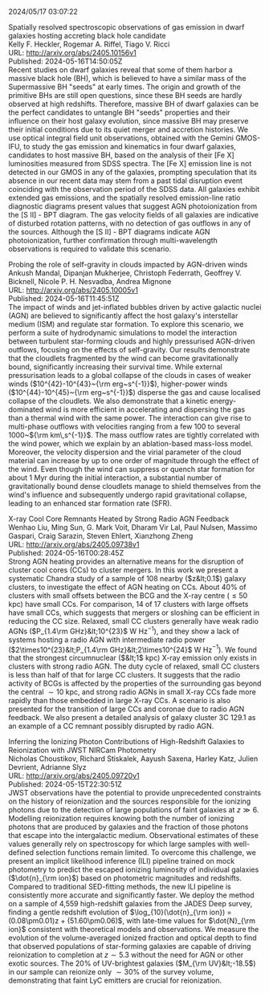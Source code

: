 2024/05/17 03:07:22  

Spatially resolved spectroscopic observations of gas emission in dwarf
  galaxies hosting accreting black hole candidate  
Kelly F. Heckler, Rogemar A. Riffel, Tiago V. Ricci  
URL: http://arxiv.org/abs/2405.10156v1  
Published: 2024-05-16T14:50:05Z  
  Recent studies on dwarf galaxies reveal that some of them harbor a massive black hole (BH), which is believed to have a similar mass of the Supermassive BH "seeds" at early times. The origin and growth of the primitive BHs are still open questions, since these BH seeds are hardly observed at high redshifts. Therefore, massive BH of dwarf galaxies can be the perfect candidates to untangle BH "seeds" properties and their influence on their host galaxy evolution, since massive BH may preserve their initial conditions due to its quiet merger and accretion histories. We use optical integral field unit observations, obtained with the Gemini GMOS-IFU, to study the gas emission and kinematics in four dwarf galaxies, candidates to host massive BH, based on the analysis of their [Fe X] luminosities measured from SDSS spectra. The [Fe X] emission line is not detected in our GMOS in any of the galaxies, prompting speculation that its absence in our recent data may stem from a past tidal disruption event coinciding with the observation period of the SDSS data. All galaxies exhibit extended gas emissions, and the spatially resolved emission-line ratio diagnostic diagrams present values that suggest AGN photoionization from the [S II] - BPT diagram. The gas velocity fields of all galaxies are indicative of disturbed rotation patterns, with no detection of gas outflows in any of the sources. Although the [S II] - BPT diagrams indicate AGN photoionization, further confirmation through multi-wavelength observations is required to validate this scenario.   

Probing the role of self-gravity in clouds impacted by AGN-driven winds  
Ankush Mandal, Dipanjan Mukherjee, Christoph Federrath, Geoffrey V. Bicknell, Nicole P. H. Nesvadba, Andrea Mignone  
URL: http://arxiv.org/abs/2405.10005v1  
Published: 2024-05-16T11:45:51Z  
  The impact of winds and jet-inflated bubbles driven by active galactic nuclei (AGN) are believed to significantly affect the host galaxy's interstellar medium (ISM) and regulate star formation. To explore this scenario, we perform a suite of hydrodynamic simulations to model the interaction between turbulent star-forming clouds and highly pressurised AGN-driven outflows, focusing on the effects of self-gravity. Our results demonstrate that the cloudlets fragmented by the wind can become gravitationally bound, significantly increasing their survival time. While external pressurisation leads to a global collapse of the clouds in cases of weaker winds ($10^{42}-10^{43}~{\rm erg~s^{-1}}$), higher-power winds ($10^{44}-10^{45}~{\rm erg~s^{-1}}$) disperse the gas and cause localised collapse of the cloudlets. We also demonstrate that a kinetic energy-dominated wind is more efficient in accelerating and dispersing the gas than a thermal wind with the same power. The interaction can give rise to multi-phase outflows with velocities ranging from a few 100 to several 1000~${\rm km\,s^{-1}}$. The mass outflow rates are tightly correlated with the wind power, which we explain by an ablation-based mass-loss model. Moreover, the velocity dispersion and the virial parameter of the cloud material can increase by up to one order of magnitude through the effect of the wind. Even though the wind can suppress or quench star formation for about 1 Myr during the initial interaction, a substantial number of gravitationally bound dense cloudlets manage to shield themselves from the wind's influence and subsequently undergo rapid gravitational collapse, leading to an enhanced star formation rate (SFR).   

X-ray Cool Core Remnants Heated by Strong Radio AGN Feedback  
Wenhao Liu, Ming Sun, G. Mark Voit, Dharam Vir Lal, Paul Nulsen, Massimo Gaspari, Craig Sarazin, Steven Ehlert, Xianzhong Zheng  
URL: http://arxiv.org/abs/2405.09738v1  
Published: 2024-05-16T00:28:45Z  
  Strong AGN heating provides an alternative means for the disruption of cluster cool cores (CCs) to cluster mergers. In this work we present a systematic Chandra study of a sample of 108 nearby ($z&lt;0.1$) galaxy clusters, to investigate the effect of AGN heating on CCs. About 40% of clusters with small offsets between the BCG and the X-ray centre ($\le50$ kpc) have small CCs. For comparison, 14 of 17 clusters with large offsets have small CCs, which suggests that mergers or sloshing can be efficient in reducing the CC size. Relaxed, small CC clusters generally have weak radio AGNs ($P_{1.4\rm GHz}&lt;10^{23}$ W Hz$^{-1}$), and they show a lack of systems hosting a radio AGN with intermediate radio power ($2\times10^{23}&lt;P_{1.4\rm GHz}&lt;2\times10^{24}$ W Hz$^{-1}$). We found that the strongest circumnuclear ($&lt;1$ kpc) X-ray emission only exists in clusters with strong radio AGN. The duty cycle of relaxed, small CC clusters is less than half of that for large CC clusters. It suggests that the radio activity of BCGs is affected by the properties of the surrounding gas beyond the central $\sim10$ kpc, and strong radio AGNs in small X-ray CCs fade more rapidly than those embedded in large X-ray CCs. A scenario is also presented for the transition of large CCs and coronae due to radio AGN feedback. We also present a detailed analysis of galaxy cluster 3C 129.1 as an example of a CC remnant possibly disrupted by radio AGN.   

Inferring the Ionizing Photon Contributions of High-Redshift Galaxies to
  Reionization with JWST NIRCam Photometry  
Nicholas Choustikov, Richard Stiskalek, Aayush Saxena, Harley Katz, Julien Devrient, Adrianne Slyz  
URL: http://arxiv.org/abs/2405.09720v1  
Published: 2024-05-15T22:30:51Z  
  JWST observations have the potential to provide unprecedented constraints on the history of reionization and the sources responsible for the ionizing photons due to the detection of large populations of faint galaxies at $z\gg6$. Modelling reionization requires knowing both the number of ionizing photons that are produced by galaxies and the fraction of those photons that escape into the intergalactic medium. Observational estimates of these values generally rely on spectroscopy for which large samples with well-defined selection functions remain limited. To overcome this challenge, we present an implicit likelihood inference (ILI) pipeline trained on mock photometry to predict the escaped ionizing luminosity of individual galaxies ($\dot{n}_{\rm ion}$) based on photometric magnitudes and redshifts. Compared to traditional SED-fitting methods, the new ILI pipeline is consistently more accurate and significantly faster. We deploy the method on a sample of 4,559 high-redshift galaxies from the JADES Deep survey, finding a gentle redshift evolution of $\log_{10}(\dot{n}_{\rm ion}) = (0.08\pm0.01)z + (51.60\pm0.06)$, with late-time values for $\dot{N}_{\rm ion}$ consistent with theoretical models and observations. We measure the evolution of the volume-averaged ionized fraction and optical depth to find that observed populations of star-forming galaxies are capable of driving reionization to completion at $z\sim 5.3$ without the need for AGN or other exotic sources. The $20\%$ of UV-brightest galaxies ($M_{\rm UV}&lt;-18.5$) in our sample can reionize only $\sim30\%$ of the survey volume, demonstrating that faint LyC emitters are crucial for reionization.   

